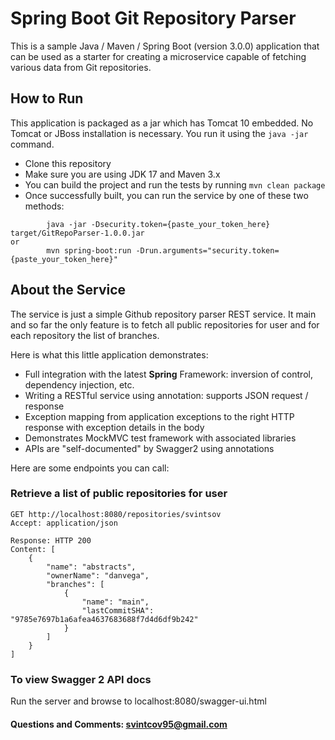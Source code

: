 # Spring Boot Git Repository Parser

This is a sample Java / Maven / Spring Boot (version 3.0.0) application that can be used as a
starter for creating a microservice capable of fetching various data from Git repositories.

## How to Run

This application is packaged as a jar which has Tomcat 10 embedded. No Tomcat or JBoss installation
is necessary. You run it using the ```java -jar``` command.

* Clone this repository
* Make sure you are using JDK 17 and Maven 3.x
* You can build the project and run the tests by running ```mvn clean package```
* Once successfully built, you can run the service by one of these two methods:

```
        java -jar -Dsecurity.token={paste_your_token_here} target/GitRepoParser-1.0.0.jar
or
        mvn spring-boot:run -Drun.arguments="security.token={paste_your_token_here}"
```

## About the Service

The service is just a simple Github repository parser REST service. It main and so far the only
feature is to fetch all public repositories for user and for each repository the list of branches.

Here is what this little application demonstrates:

* Full integration with the latest **Spring** Framework: inversion of control, dependency injection,
  etc.
* Writing a RESTful service using annotation: supports JSON request / response
* Exception mapping from application exceptions to the right HTTP response with exception details in
  the body
* Demonstrates MockMVC test framework with associated libraries
* APIs are "self-documented" by Swagger2 using annotations

Here are some endpoints you can call:

### Retrieve a list of public repositories for user

```
GET http://localhost:8080/repositories/svintsov
Accept: application/json

Response: HTTP 200
Content: [
    {
        "name": "abstracts",
        "ownerName": "danvega",
        "branches": [
            {
                "name": "main",
                "lastCommitSHA": "9785e7697b1a6afea4637683688f7d4d6df9b242"
            }
        ]
    }
]
```

### To view Swagger 2 API docs

Run the server and browse to localhost:8080/swagger-ui.html

#### Questions and Comments: svintcov95@gmail.com

